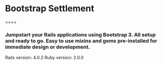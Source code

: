 # Bootstrap Settlement
====
### Jumpstart your Rails applications using Bootstrap 3.  All setup and ready to go.  Easy to use mixins and gems pre-installed for immediate design or development.
Rails version: 4.0.2
Ruby version: 2.0.0

